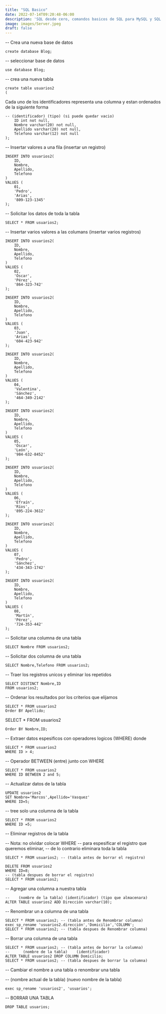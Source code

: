 ```yaml
---
title: "SQL Basico"
date: 2022-07-14T09:20:48-06:00
description: 'SQL desde cero, comandos basicos de SQL para MySQL y SQL Server con ejemplos.'
image: images/Server.jpeg
draft: false
---
```

-- Crea una nueva base de datos

	create database Blog;

-- seleccionar base de datos

	use database Blog;

-- crea una nueva tabla

	create table usuarios2
	(

Cada uno de los identificadores representa una columna y estan ordenados de la siguiente forma

	-- (identificador) (tipo) (si puede quedar vacio)
		ID int not null,
		Nombre varchar(20) not null,
		Apellido varchar(20) not null,
		Telefono varchar(12) not null
	);

-- Insertar valores a una fila (insertar un registro)

	INSERT INTO usuarios2(
		ID,
		Nombre,
		Apellido,
		Telefono
	)
	VALUES (
		01,
		'Pedro',
		'Arias',
		'809-123-1345'
	);

-- Solicitar los datos de toda la tabla

	SELECT * FROM usuarios2;

-- Insertar varios valores a las columans (insertar varios registros)

	INSERT INTO usuarios2(
		ID,
		Nombre,
		Apellido,
		Telefono
	)
	VALUES (
		02,
		'Óscar',
		'Pérez',
		'864-323-742'
	);

	INSERT INTO usuarios2(
		ID,
		Nombre,
		Apellido,
		Telefono
	)
	VALUES (
		03,
		'Juan',
		'Arias',
		'604-423-942'
	);

	INSERT INTO usuarios2(
		ID,
		Nombre,
		Apellido,
		Telefono
	)
	VALUES (
		04,
		'Valentina',
		'Sánchez',
		'464-349-2142'
	);

	INSERT INTO usuarios2(
		ID,
		Nombre,
		Apellido,
		Telefono
	)
	VALUES (
		05,
		'Óscar',
		'León',
		'984-632-8452'
	);

	INSERT INTO usuarios2(
		ID,
		Nombre,
		Apellido,
		Telefono
	)
	VALUES (
		06,
		'Efraín',
		'Ríos',
		'895-224-3612'
	);

	INSERT INTO usuarios2(
		ID,
		Nombre,
		Apellido,
		Telefono
	)
	VALUES (
		07,
		'Pedro',
		'Sánchez',
		'434-343-1742'
	);

	INSERT INTO usuarios2(
		ID,
		Nombre,
		Apellido,
		Telefono
	)
	VALUES (
		08,
		'Martín',
		'Pérez',
		'724-353-442'
	);

-- Solicitar una columna de una tabla

	SELECT Nombre FROM usuarios2;

-- Solicitar dos columna de una tabla

	SELECT Nombre,Telefono FROM usuarios2;

-- Traer los registros unicos y eliminar los repetidos

	SELECT DISTINCT Nombre,ID
	FROM usuarios2;

-- Ordenar los resultados por los criterios que elijamos

	SELECT * FROM usuarios2
	Order BY Apellido;

SELECT * FROM usuarios2

	Order BY Nombre,ID;

-- Extraer datos espesificos con operadores logicos (WHERE) donde

	SELECT * FROM usuarios2
	WHERE ID > 4;

-- Operador BETWEEN (entre) junto con WHERE

	SELECT * FROM usuarios2
	WHERE ID BETWEEN 2 and 5;

-- Actualizar datos de la tabla

	UPDATE usuarios2
	SET Nombre='Marcos',Apellido='Vasquez'
	WHERE ID=5;
-- tree solo una columna de la tabla

	SELECT * FROM usuarios2
	WHERE ID =5;

-- Eliminar registros de la tabla

-- Nota: no olvidar colocar WHERE 
-- para espesificar el registro que queremos eliminar, 
-- de lo contrario eliminara toda la tabla

	SELECT * FROM usuarios2; -- (tabla antes de borrar el registro)

	DELETE FROM usuarios2
	WHERE ID=8;
	-- (tabla despues de borrar el registro)
	SELECT * FROM usuarios2;

-- Agregar una columna a nuestra tabla

	--    (nombre de la tabla) (identificador) (tipo que almacenara)
	ALTER TABLE usuarios2 ADD Dirección varchar(10);

-- Renombrar un a columna de una tabla

	SELECT * FROM usuarios2; -- (tabla antes de Renombrar columna)
	exec sp_rename 'usuarios2.dirección','Domicilio','COLUMN';
	SELECT * FROM usuarios2; -- (tabla despues de Renombrar columna)

-- Borrar una columna de una tabla

	SELECT * FROM usuarios2; -- (tabla antes de borrar la columna)
	--   	(nombre de la tabla)	(identificador)
	ALTER TABLE usuarios2 DROP COLUMN Domicilio;
	SELECT * FROM usuarios2; -- (tabla despues de borrar la columna)

-- Cambiar el nombre a una tabla o renombrar una tabla

-- (nombre actual de la tabla) (nuevo nombre de la tabla)

	exec sp_rename 'usuarios2', 'usuarios';

-- BORRAR UNA TABLA

	DROP TABLE usuarios;
